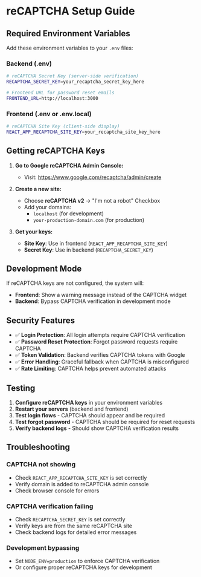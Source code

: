 # reCAPTCHA Setup Guide

## Required Environment Variables

Add these environment variables to your `.env` files:

### Backend (.env)
```bash
# reCAPTCHA Secret Key (server-side verification)
RECAPTCHA_SECRET_KEY=your_recaptcha_secret_key_here

# Frontend URL for password reset emails
FRONTEND_URL=http://localhost:3000
```

### Frontend (.env or .env.local)
```bash
# reCAPTCHA Site Key (client-side display)
REACT_APP_RECAPTCHA_SITE_KEY=your_recaptcha_site_key_here
```

## Getting reCAPTCHA Keys

1. **Go to Google reCAPTCHA Admin Console:**
   - Visit: https://www.google.com/recaptcha/admin/create

2. **Create a new site:**
   - Choose **reCAPTCHA v2** → "I'm not a robot" Checkbox
   - Add your domains:
     - `localhost` (for development)
     - `your-production-domain.com` (for production)

3. **Get your keys:**
   - **Site Key**: Use in frontend (`REACT_APP_RECAPTCHA_SITE_KEY`)
   - **Secret Key**: Use in backend (`RECAPTCHA_SECRET_KEY`)

## Development Mode

If reCAPTCHA keys are not configured, the system will:
- **Frontend**: Show a warning message instead of the CAPTCHA widget
- **Backend**: Bypass CAPTCHA verification in development mode

## Security Features

- ✅ **Login Protection**: All login attempts require CAPTCHA verification
- ✅ **Password Reset Protection**: Forgot password requests require CAPTCHA
- ✅ **Token Validation**: Backend verifies CAPTCHA tokens with Google
- ✅ **Error Handling**: Graceful fallback when CAPTCHA is misconfigured
- ✅ **Rate Limiting**: CAPTCHA helps prevent automated attacks

## Testing

1. **Configure reCAPTCHA keys** in your environment variables
2. **Restart your servers** (backend and frontend)
3. **Test login flows** - CAPTCHA should appear and be required
4. **Test forgot password** - CAPTCHA should be required for reset requests
5. **Verify backend logs** - Should show CAPTCHA verification results

## Troubleshooting

### CAPTCHA not showing
- Check `REACT_APP_RECAPTCHA_SITE_KEY` is set correctly
- Verify domain is added to reCAPTCHA admin console
- Check browser console for errors

### CAPTCHA verification failing
- Check `RECAPTCHA_SECRET_KEY` is set correctly
- Verify keys are from the same reCAPTCHA site
- Check backend logs for detailed error messages

### Development bypassing
- Set `NODE_ENV=production` to enforce CAPTCHA verification
- Or configure proper reCAPTCHA keys for development 
